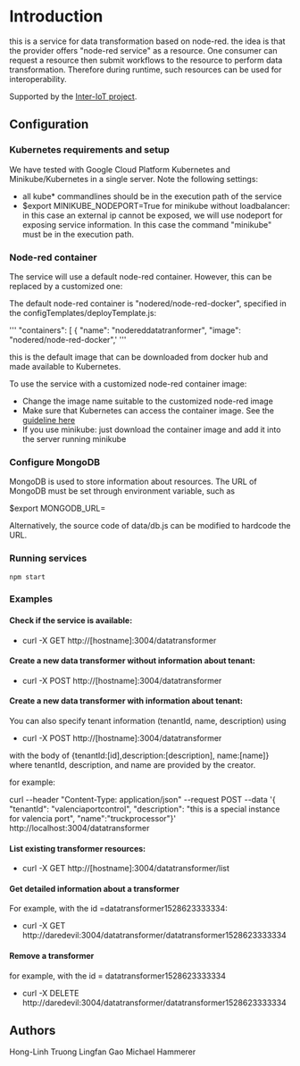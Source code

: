 # Introduction

this is a service for data transformation based on node-red.
the idea is that the provider offers "node-red service" as a resource. One consumer can request a resource then submit workflows to the resource to perform data transformation. Therefore during runtime, such resources can be used for interoperability.

Supported by the [Inter-IoT project](http://www.inter-iot-project.eu/).

## Configuration

### Kubernetes requirements and setup

We have tested with Google Cloud Platform Kubernetes and Minikube/Kubernetes  in a single server. Note the following settings:

* all kube* commandlines should be in the execution path of the service
* $export MINIKUBE_NODEPORT=True for minikube without loadbalancer: in this case an external ip cannot be exposed, we will use nodeport for exposing service information. In this case the command "minikube" must be in the execution path.

### Node-red container

The service will use a default node-red container. However, this can be replaced by a customized one:

The default node-red container is "nodered/node-red-docker", specified in the configTemplates/deployTemplate.js:

'''
"containers": [
  {
    "name": "nodereddatatranformer",
    "image": "nodered/node-red-docker",'
'''    

this is the default image that can be downloaded from docker hub and made available to Kubernetes.

To use the service with a customized node-red container image:

* Change the image name suitable to the customized node-red image
* Make sure that Kubernetes can access the container image. See the [guideline here](https://kubernetes.io/docs/concepts/containers/images/)
* If you use minikube: just download the container image and add it into the server running minikube

### Configure MongoDB

MongoDB is used to store information about resources. The URL of MongoDB must be set through environment variable, such as

$export MONGODB_URL=

Alternatively, the source code of data/db.js can be modified to hardcode the URL.

### Running services

`npm start`

### Examples

#### Check if the service is available:

* curl -X GET http://[hostname]:3004/datatransformer

#### Create a new data transformer without information about tenant:

* curl -X POST http://[hostname]:3004/datatransformer

#### Create a new data transformer with information about tenant:

You can also specify tenant information (tenantId, name, description) using

* curl -X POST http://[hostname]:3004/datatransformer

with the body of {tenantId:[id],description:[description], name:[name]} where tenantId, description, and name are provided by the creator.

for example:

curl --header "Content-Type: application/json"   --request POST  --data '{ "tenantId": "valenciaportcontrol", "description": "this is a special instance for valencia port", "name":"truckprocessor"}' http://localhost:3004/datatransformer

#### List existing transformer resources:

* curl -X GET http://[hostname]:3004/datatransformer/list

#### Get detailed information about a transformer
For example, with the id =datatransformer1528623333334:

* curl -X GET http://daredevil:3004/datatransformer/datatransformer1528623333334

#### Remove a transformer

for example, with the id = datatransformer1528623333334

* curl -X DELETE http://daredevil:3004/datatransformer/datatransformer1528623333334


## Authors

Hong-Linh Truong
Lingfan Gao
Michael Hammerer
